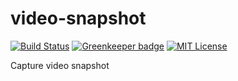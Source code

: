 # video-snapshot

[![Build Status](https://travis-ci.com/ciffelia/video-snapshot.svg?branch=master)](https://travis-ci.com/ciffelia/video-snapshot)
[![Greenkeeper badge](https://badges.greenkeeper.io/ciffelia/video-snapshot.svg)](https://greenkeeper.io/)
[![MIT License](https://img.shields.io/badge/license-MIT-brightgreen.svg?style=flat)](LICENSE)

Capture video snapshot
